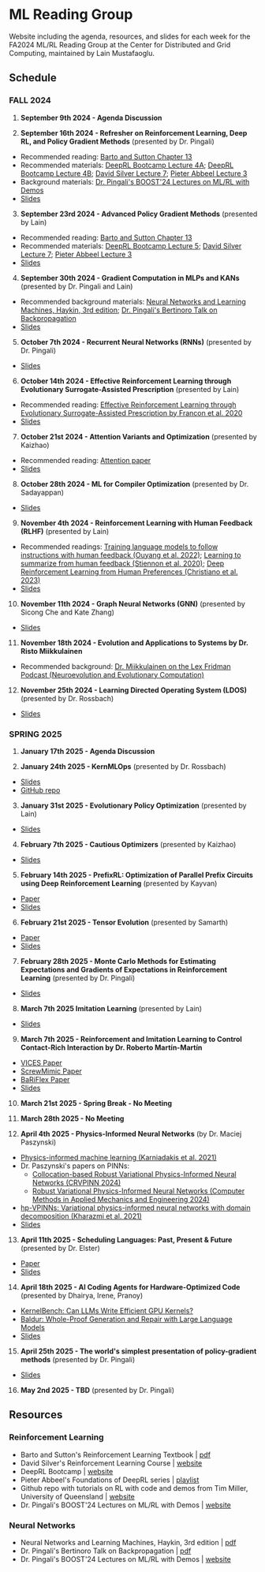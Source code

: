 # ML Reading Group 

Website including the agenda, resources, and slides for each week for the FA2024 ML/RL Reading Group at the Center for Distributed and Grid Computing, maintained by Lain Mustafaoglu.

## Schedule

### FALL 2024

1) **September 9th 2024 - Agenda Discussion**
   
2) **September 16th 2024 - Refresher on Reinforcement Learning, Deep RL, and Policy Gradient Methods** (presented by Dr. Pingali)

* Recommended reading: [Barto and Sutton Chapter 13](https://www.andrew.cmu.edu/course/10-703/textbook/BartoSutton.pdf)
* Recommended materials: [DeepRL Bootcamp Lecture 4A](https://www.youtube.com/watch?v=S_gwYj1Q-44&t=2832s); [DeepRL Bootcamp Lecture 4B](https://www.youtube.com/watch?v=tqrcjHuNdmQ); [David Silver Lecture 7](https://www.youtube.com/watch?v=KHZVXao4qXs); [Pieter Abbeel Lecture 3](https://www.youtube.com/watch?v=AKbX1Zvo7r8)
* Background materials: [Dr. Pingali's BOOST'24 Lectures on ML/RL with Demos](https://sumust.github.io/mlfortherestofus/)
* [Slides](https://github.com/sumust/mlreadinggroup/blob/main/Sept16-2024-Policy-Gradient-Talk.pdf)
   
3) **September 23rd 2024 - Advanced Policy Gradient Methods** (presented by Lain)

* Recommended reading: [Barto and Sutton Chapter 13](https://www.andrew.cmu.edu/course/10-703/textbook/BartoSutton.pdf)
* Recommended materials: [DeepRL Bootcamp Lecture 5](https://www.youtube.com/watch?v=xvRrgxcpaHY&t=62s); [David Silver Lecture 7](https://www.youtube.com/watch?v=KHZVXao4qXs); [Pieter Abbeel Lecture 3](https://www.youtube.com/watch?v=AKbX1Zvo7r8)
* [Slides](https://github.com/sumust/mlreadinggroup/blob/main/Advanced%20Policy%20Gradient%20Methods.pdf)

4) **September 30th 2024 - Gradient Computation in MLPs and KANs** (presented by Dr. Pingali and Lain)

* Recommended background materials: [Neural Networks and Learning Machines, Haykin, 3rd edition](https://dai.fmph.uniba.sk/courses/NN/haykin.neural-networks.3ed.2009.pdf); [Dr. Pingali's Bertinoro Talk on Backpropagation](https://github.com/sumust/mlreadinggroup/blob/main/bertinoro2024.pdf)
* [Slides](https://github.com/sumust/mlreadinggroup/blob/main/neural%20networks.pdf)
  
5) **October 7th 2024 - Recurrent Neural Networks (RNNs)** (presented by Dr. Pingali)

* [Slides](https://github.com/sumust/mlreadinggroup/blob/main/RNN%20presentation.pdf)

6) **October 14th 2024 - Effective Reinforcement Learning through Evolutionary Surrogate-Assisted Prescription** (presented by Lain)

* Recommended reading: [Effective Reinforcement Learning through Evolutionary Surrogate-Assisted Prescription by Francon et al. 2020](https://arxiv.org/abs/2002.05368)
* [Slides](https://github.com/sumust/mlreadinggroup/blob/main/ESP%20Presentation%20Final.pdf)
  
7) **October 21st 2024 - Attention Variants and Optimization** (presented by Kaizhao)

* Recommended reading: [Attention paper](https://arxiv.org/abs/1706.03762)
* [Slides](https://github.com/sumust/mlreadinggroup/blob/main/Attentions%20and%20How%20to%20Run%20Them%20Fast.pdf)
  
8) **October 28th 2024 - ML for Compiler Optimization** (presented by Dr. Sadayappan)

* [Slides](https://github.com/sumust/mlreadinggroup/blob/main/CompilerOpt.pdf)

9) **November 4th 2024 - Reinforcement Learning with Human Feedback (RLHF)** (presented by Lain)

* Recommended readings: [Training language models to follow instructions with human feedback (Ouyang et al. 2022)](https://arxiv.org/abs/2203.02155); [Learning to summarize from human feedback (Stiennon et al. 2020)](https://arxiv.org/abs/2009.01325); [Deep Reinforcement Learning from Human Preferences (Christiano et al. 2023)](https://arxiv.org/pdf/1706.03741)
* [Slides](https://github.com/sumust/mlreadinggroup/blob/main/RLHF%20-%20Reading%20Group%20Presentation.pdf)

10) **November 11th 2024 - Graph Neural Networks (GNN)** (presented by Sicong Che and Kate Zhang)

* [Slides](https://github.com/sumust/mlreadinggroup/blob/main/Graph%20Neural%20Networks.pdf)
  
11) **November 18th 2024 - Evolution and Applications to Systems by Dr. Risto Miikkulainen**

* Recommended background: [Dr. Miikkulainen on the Lex Fridman Podcast (Neuroevolution and Evolutionary Computation)](https://www.youtube.com/watch?v=CY_LEa9xQtg)
  
12) **November 25th 2024 - Learning Directed Operating System (LDOS)** (presented by Dr. Rossbach)

* [Slides](https://github.com/sumust/mlreadinggroup/blob/main/ldos-ml-reading-group.pptx.pdf)

### SPRING 2025

1) **January 17th 2025 - Agenda Discussion**

2) **January 24th 2025 - KernMLOps** (presented by Dr. Rossbach)

* [Slides](https://github.com/sumust/mlreadinggroup/blob/main/kernmlops-ml-reading-group-v2.pptx.pdf)
* [GitHub repo](https://github.com/utcs-scea/KernMLOps)
  
3) **January 31st 2025 - Evolutionary Policy Optimization** (presented by Lain)

* [Slides](https://docs.google.com/presentation/d/1BcGW5YtWa1WxjHGap2hhv8iRfgpEZCm46uafVDC-qN0/edit?usp=sharing)
  
4) **February 7th 2025 - Cautious Optimizers** (presented by Kaizhao)

* [Slides](https://docs.google.com/presentation/d/1qItZBomo3AerthStYExsdJbUsi1E5xTwLu4OY7DciiU/edit?usp=sharing)
  
5) **February 14th 2025 - PrefixRL: Optimization of Parallel Prefix Circuits using Deep Reinforcement Learning** (presented by Kayvan) 

* [Paper](https://arxiv.org/pdf/2205.07000)
* [Slides](https://github.com/sumust/mlreadinggroup/blob/main/UTAustinPOTX.pdf)
  
6) **February 21st 2025 - Tensor Evolution** (presented by Samarth)

* [Paper](https://arxiv.org/abs/2502.03402)
* [Slides](https://github.com/sumust/mlreadinggroup/blob/main/C4ML-2025.pdf)
  
7) **February 28th 2025 - Monte Carlo Methods for ​Estimating ​Expectations ​and ​Gradients of Expectations​ in​ Reinforcement Learning​** (presented by Dr. Pingali)

* [Slides](https://github.com/sumust/mlreadinggroup/blob/main/MonteCarloMethod.pptx)
  
8) **March 7th 2025 Imitation Learning** (presented by Lain)

* [Slides](https://github.com/sumust/mlreadinggroup/blob/main/Imitation%20Learning.pdf)
  
9) **March 7th 2025 - Reinforcement and Imitation Learning to Control Contact-Rich Interaction by Dr. Roberto Martín-Martín**

* [VICES Paper](https://arxiv.org/abs/1906.08880)
* [ScrewMimic Paper](https://arxiv.org/abs/2405.03666)
* [BaRiFlex Paper](https://arxiv.org/abs/2312.05323)
* [Slides](https://github.com/sumust/mlreadinggroup/blob/main/2025_03_UT_KeshavsGroup_RMM.pdf)
  
10) **March 21st 2025 - Spring Break - No Meeting**

11) **March 28th 2025 - No Meeting**

12) **April 4th 2025 - Physics-Informed Neural Networks** (by Dr. Maciej Paszynski)

* [Physics-informed machine learning (Karniadakis et al. 2021)](https://www.nature.com/articles/s42254-021-00314-513)
* Dr. Paszynski's papers on PINNs:
   *  [Collocation-based Robust Variational Physics-Informed Neural Networks (CRVPINN 2024)](https://arxiv.org/abs/2401.02300)
   *  [Robust Variational Physics-Informed Neural Networks (Computer Methods in Applied Mechanics and Engineering 2024)](https://www.sciencedirect.com/science/article/abs/pii/S0045782524001609)
*  [hp-VPINNs: Variational physics-informed neural networks with domain decomposition (Kharazmi  et al. 2021)](https://www.sciencedirect.com/science/article/pii/S0045782520307325)
*  [Slides](https://github.com/sumust/mlreadinggroup/blob/main/RPINN_Talk_IPPT%20(28).pdf)

13) **April 11th 2025 - Scheduling Languages: Past, Present & Future** (presented by Dr. Elster)

* [Paper](https://arxiv.org/pdf/2410.19927)
* [Slides](https://github.com/sumust/mlreadinggroup/blob/main/elster-sched-lang-past-present-future.pdf)
  
14) **April 18th 2025 - AI Coding Agents for Hardware-Optimized Code** (presented by Dhairya, Irene, Pranoy)

* [KernelBench: Can LLMs Write Efficient GPU Kernels?](https://arxiv.org/abs/2502.10517)
* [Baldur: Whole-Proof Generation and Repair with Large Language Models](https://arxiv.org/abs/2303.04910)
* [Slides](https://github.com/sumust/mlreadinggroup/blob/main/380C%20Paper%20Presentation.pdf)
  
15) **April 25th 2025 - The world's simplest presentation of policy-gradient methods** (presented by Dr. Pingali)

* [Slides](https://github.com/sumust/mlreadinggroup/blob/main/PolicyNetworkMethods.pptx)
  
16) **May 2nd 2025 - TBD** (presented by Dr. Pingali)


## Resources

### Reinforcement Learning

* Barto and Sutton's Reinforcement Learning Textbook | [pdf](https://www.andrew.cmu.edu/course/10-703/textbook/BartoSutton.pdf)
* David Silver's Reinforcement Learning Course | [website](https://www.davidsilver.uk/teaching/)
* DeepRL Bootcamp | [website](https://sites.google.com/view/deep-rl-bootcamp)
* Pieter Abbeel's Foundations of DeepRL series | [playlist](https://www.youtube.com/watch?v=2GwBez0D20A)
* Github repo with tutorials on RL with code and demos from Tim Miller, University of Queensland | [website](https://gibberblot.github.io/rl-notes/single-agent/value-iteration.html)
* Dr. Pingali's BOOST'24 Lectures on ML/RL with Demos | [website](https://sumust.github.io/mlfortherestofus/)

### Neural Networks

* Neural Networks and Learning Machines, Haykin, 3rd edition | [pdf](https://dai.fmph.uniba.sk/courses/NN/haykin.neural-networks.3ed.2009.pdf)
* Dr. Pingali's Bertinoro Talk on Backpropagation | [pdf](https://github.com/sumust/mlreadinggroup/blob/main/bertinoro2024.pdf)
* Dr. Pingali's BOOST'24 Lectures on ML/RL with Demos | [website](https://sumust.github.io/mlfortherestofus/)
